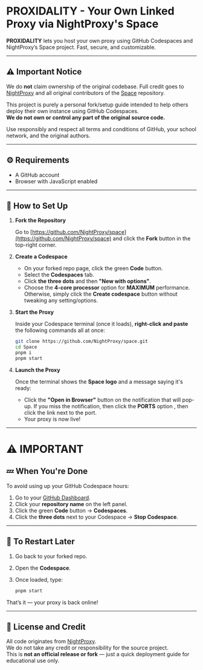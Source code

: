 # PROXIDALITY - Your Own Linked Proxy via NightProxy's Space

**PROXIDALITY** lets you host your own proxy using GitHub Codespaces and NightProxy’s Space project. Fast, secure, and customizable.

---

## ⚠️ Important Notice

We do **not** claim ownership of the original codebase. Full credit goes to [NightProxy](https://github.com/NightProxy) and all original contributors of the [Space](https://github.com/NightProxy/space) repository.

This project is purely a personal fork/setup guide intended to help others deploy their own instance using GitHub Codespaces.  
**We do not own or control any part of the original source code.**

Use responsibly and respect all terms and conditions of GitHub, your school network, and the original authors.

---

## ⚙️ Requirements

- A GitHub account
- Browser with JavaScript enabled

---

## 🚀 How to Set Up

1. **Fork the Repository**

   Go to [https://github.com/NightProxy/space](https://github.com/NightProxy/space) and click the **Fork** button in the top-right corner.

2. **Create a Codespace**

   - On your forked repo page, click the green **Code** button.
   - Select the **Codespaces** tab.
   - Click **the three dots** and then **"New with options"**.
   - Choose the **4-core processor** option for **MAXIMUM** performance. Otherwise, simply click the **Create codespace** button without tweaking any setting/options.

3. **Start the Proxy**

   Inside your Codespace terminal (once it loads), **right-click and paste** the following commands all at once:

   ```bash
   git clone https://github.com/NightProxy/space.git
   cd Space
   pnpm i
   pnpm start
   ```

4. **Launch the Proxy**

   Once the terminal shows the **Space logo** and a message saying it's ready:
   
   - Click the **"Open in Browser"** button on the notification that will pop-up. If you miss the notification, then click the **PORTS** option , then click the link next to the port.
   - Your proxy is now live!

---

# ⚠️ IMPORTANT
## 💤 When You're Done

To avoid using up your GitHub Codespace hours:

1. Go to your [GitHub Dashboard](https://github.com).
2. Click your **repository name** on the left panel.
3. Click the green **Code** button → **Codespaces**.
4. Click the **three dots** next to your Codespace → **Stop Codespace**.

---

## 🔁 To Restart Later

1. Go back to your forked repo.
2. Open the **Codespace**.
3. Once loaded, type:

   ```bash
   pnpm start
   ```

That’s it — your proxy is back online!

---

## 📜 License and Credit

All code originates from [NightProxy](https://github.com/NightProxy/space).  
We do not take any credit or responsibility for the source project.  
This is **not an official release or fork** — just a quick deployment guide for educational use only.
